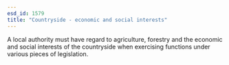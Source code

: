 ```yaml
---
esd_id: 1579
title: "Countryside - economic and social interests"
---
```


A local authority must have regard to agriculture, forestry and the economic and social interests of the countryside when exercising functions under various pieces of legislation.

